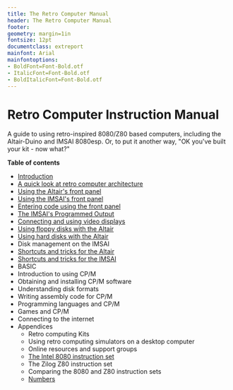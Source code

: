 ```yaml
---
title: The Retro Computer Manual
header: The Retro Computer Manual
footer: 
geometry: margin=1in
fontsize: 12pt
documentclass: extreport
mainfont: Arial
mainfontoptions: 
- BoldFont=Font-Bold.otf
- ItalicFont=Font-Bold.otf
- BoldItalicFont=Font-Bold.otf
---
```


# Retro Computer Instruction Manual

A guide to using retro-inspired 8080/Z80 based computers, including the Altair-Duino and IMSAI 8080esp.
Or, to put it another way, "OK you've built your kit - now what?"

**Table of contents**

* [Introduction](introduction)
* [A quick look at retro computer architecture](architecture)
* [Using the Altair's front panel](altair_front_panel)
* [Using the IMSAI's front panel](imsai_front_panel)
* [Entering code using the front panel](coding_with_front_panel)
* [The IMSAI's Programmed Output](imsai_programmed_output)
* [Connecting and using video displays](video_displays)
* [Using floppy disks with the Altair](altair_floppy_MITS)
* [Using hard disks with the Altair](altair-hard)
* Disk management on the IMSAI
* [Shortcuts and tricks for the Altair](altair-shortcuts)
* [Shortcuts and tricks for the IMSAI](imsai-shortcuts)
* BASIC
* Introduction to using CP/M
* Obtaining and installing CP/M software
* Understanding disk formats
* Writing assembly code for CP/M
* Programming languages and CP/M
* Games and CP/M
* Connecting to the internet
* Appendices
    - Retro computing Kits
    - Using retro computing simulators on a desktop computer
    - Online resources and support groups
    - [The Intel 8080 instruction set](intel8080)
    - The Zilog Z80 instruction set
    - Comparing the 8080 and Z80 instruction sets
    - [Numbers](numbers)

